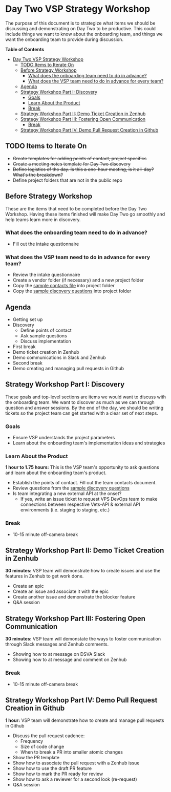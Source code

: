 # Day Two VSP Strategy Workshop

The purpose of this document is to strategize what items we should be discussing and demonstrating on Day Two to be productive. This could include things we want to know about the onboarding team, and things we want the onboarding team to provide during discussion.

**Table of Contents**

- [Day Two VSP Strategy Workshop](#day-two-vsp-strategy-workshop)
  - [TODO Items to Iterate On](#todo-items-to-iterate-on)
  - [Before Strategy Workshop](#before-strategy-workshop)
    - [What does the onboarding team need to do in advance?](#what-does-the-onboarding-team-need-to-do-in-advance)
    - [What does the VSP team need to do in advance for every team?](#what-does-the-vsp-team-need-to-do-in-advance-for-every-team)
  - [Agenda](#agenda)
  - [Strategy Workshop Part I: Discovery](#strategy-workshop-part-i-discovery)
    - [Goals](#goals)
    - [Learn About the Product](#learn-about-the-product)
    - [Break](#break)
  - [Strategy Workshop Part II: Demo Ticket Creation in Zenhub](#strategy-workshop-part-ii-demo-ticket-creation-in-zenhub)
  - [Strategy Workshop Part III: Fostering Open Communication](#strategy-workshop-part-iii-fostering-open-communication)
    - [Break](#break-1)
  - [Strategy Workshop Part IV: Demo Pull Request Creation in Github](#strategy-workshop-part-iv-demo-pull-request-creation-in-github)

## TODO Items to Iterate On

- ~~Create templates for adding points of contact, project specifics~~
- ~~Create a meeting notes template for Day Two discovery~~
- ~~Define logistics of the day. Is this a one-hour meeting, is it all-day? What's the breakdown?~~
- Define project folders that are not in the public repo

## Before Strategy Workshop

These are the items that need to be completed before the Day Two Workshop. Having these items finished will make Day Two go smoothly and help teams learn more in discovery.

### What does the onboarding team need to do in advance?

- Fill out the intake questionnaire

### What does the VSP team need to do in advance for every team?

- Review the intake questionnaire
- Create a vendor folder (if necessary) and a new project folder
- Copy the [sample contacts file](https://github.com/department-of-veterans-affairs/va.gov-vfs-teams/blob/master/Templates/sample-product-contacts.md) into project folder
- Copy the [sample discovery questions](https://github.com/department-of-veterans-affairs/va.gov-vfs-teams/blob/master/Templates/sample-product-discovery-questions.md) into project folder

## Agenda

- Getting set up
- Discovery
  - Define points of contact
  - Ask sample questions
  - Discuss implementation
- First break
- Demo ticket creation in Zenhub
- Demo communications in Slack and Zenhub
- Second break
- Demo creating and managing pull requests in Github

## Strategy Workshop Part I: Discovery

These goals and top-level sections are items we would want to discuss with the onboarding team. We want to discover as much as we can through question and answer sessions. By the end of the day, we should be writing tickets so the project team can get started with a clear set of next steps.

### Goals

- Ensure VSP understands the project parameters
- Learn about the onboarding team's implementation ideas and strategies

### Learn About the Product

**1 hour to 1.75 hours:** This is the VSP team's opportunity to ask questions and learn about the onboarding team's product.

- Establish the points of contact. Fill out the team contacts document.
- Review questions from the [sample discovery questions](https://github.com/department-of-veterans-affairs/va.gov-vfs-teams/blob/master/Templates/sample-product-discovery-questions.md)
- Is team integrating a new external API at the onset?
  - If yes, write an issue ticket to request VPS DevOps team to make connections between respective Vets-API & external API environments (i.e. staging to staging, etc.)

### Break

- 10-15 minute off-camera break

## Strategy Workshop Part II: Demo Ticket Creation in Zenhub

**30 minutes:** VSP team will demonstrate how to create issues and use the features in Zenhub to get work done.

- Create an epic
- Create an issue and associate it with the epic
- Create another issue and demonstrate the blocker feature
- Q&A session

## Strategy Workshop Part III: Fostering Open Communication

**30 minutes:** VSP team will demonstate the ways to foster communication through Slack messages and Zenhub comments.

- Showing how to at message on DSVA Slack
- Showing how to at message and comment on Zenhub

### Break

- 10-15 minute off-camera break

## Strategy Workshop Part IV: Demo Pull Request Creation in Github

**1 hour:** VSP team will demonstrate how to create and manage pull requests in Github

- Discuss the pull request cadence:
  - Frequency
  - Size of code change
  - When to break a PR into smaller atomic changes
- Show the PR template
- Show how to associate the pull request with a Zenhub issue
- Show how to use the draft PR feature
- Show how to mark the PR ready for review
- Show how to ask a reviewer for a second look (re-request)
- Q&A session
